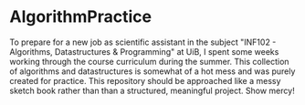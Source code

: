 # AlgorithmPractice

To prepare for a new job as scientific assistant in the subject "INF102 - Algorithms, Datastructures & Programming" at UiB, I spent some weeks working through the course curriculum during the summer.
This collection of algorithms and datastructures is somewhat of a hot mess and was purely created for practice. This repository should be approached like a messy sketch book rather than than a structured, meaningful project. Show mercy!
